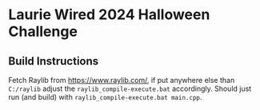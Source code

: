 # Laurie Wired 2024 Halloween Challenge 

## Build Instructions 

Fetch Raylib from https://www.raylib.com/, if put anywhere else than `C:/raylib` adjust the `raylib_compile-execute.bat` accordingly. Should just run (and build) with `raylib_compile-execute.bat main.cpp`.